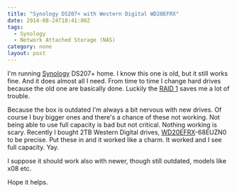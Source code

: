 ```yaml
---
title: "Synology DS207+ with Western Digital WD20EFRX"
date: 2014-08-24T18:41:00Z
tags:
  - Synology
  - Network Attached Storage (NAS)
category: none
layout: post
---
```

I'm running [Synology][1] DS207+ home. I know this one is old, but it still works fine. And it does almost all I need. From time to time I change hard drives because the old one are basically done. Luckily the [RAID 1][2] saves me a lot of trouble.

Because the box is outdated I'm always a bit nervous with new drives. Of course I buy bigger ones and there's a chance of these not working. Not being able to use full capacity is bad but not critical. Nothing working is scary. Recently I bought 2TB Western Digital drives, [WD20EFRX][3]-68EUZN0 to be precise. Put these in and it worked like a charm. It worked and I see full capacity. Yay.

I suppose it should work also with newer, though still outdated, models like x08 etc.

Hope it helps.  

[1]: https://www.synology.com/en-global/
[2]: http://en.wikipedia.org/wiki/Standard_RAID_levels#RAID_1
[3]: http://www.wdc.com/global/products/specs/?driveID=1086&language=1